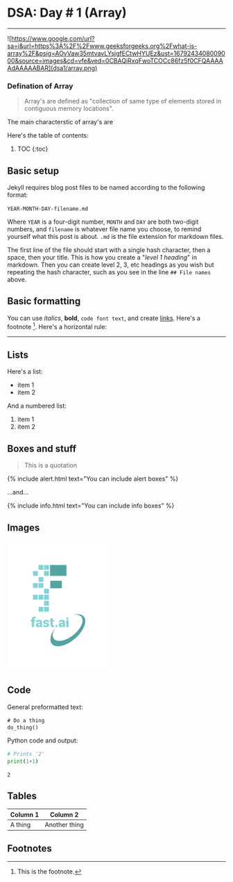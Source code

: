 
# DSA: Day # 1 (Array)
---
![https://www.google.com/url?sa=i&url=https%3A%2F%2Fwww.geeksforgeeks.org%2Fwhat-is-array%2F&psig=AOvVaw35mtvavLYsjgfECtwHYUEz&ust=1679243408009000&source=images&cd=vfe&ved=0CBAQjRxqFwoTCOCc86fz5f0CFQAAAAAdAAAAABAR](dsa1/array.png)



### Defination of Array

> Array's are defined as "collection of same type of elements stored in contiguous memory locations".

The main characterstic of array's are  
 



Here's the table of contents:

1. TOC
{:toc}

## Basic setup

Jekyll requires blog post files to be named according to the following format:

`YEAR-MONTH-DAY-filename.md`

Where `YEAR` is a four-digit number, `MONTH` and `DAY` are both two-digit numbers, and `filename` is whatever file name you choose, to remind yourself what this post is about. `.md` is the file extension for markdown files.

The first line of the file should start with a single hash character, then a space, then your title. This is how you create a "*level 1 heading*" in markdown. Then you can create level 2, 3, etc headings as you wish but repeating the hash character, such as you see in the line `## File names` above.

## Basic formatting

You can use *italics*, **bold**, `code font text`, and create [links](https://www.markdownguide.org/cheat-sheet/). Here's a footnote [^1]. Here's a horizontal rule:

---

## Lists

Here's a list:

- item 1
- item 2

And a numbered list:

1. item 1
1. item 2

## Boxes and stuff

> This is a quotation

{% include alert.html text="You can include alert boxes" %}

...and...

{% include info.html text="You can include info boxes" %}

## Images

![](/images/logo.png "fast.ai's logo")

## Code

General preformatted text:

    # Do a thing
    do_thing()

Python code and output:

```python
# Prints '2'
print(1+1)
```

    2

## Tables

| Column 1 | Column 2 |
|-|-|
| A thing | Another thing |

## Footnotes

[^1]: This is the footnote.

